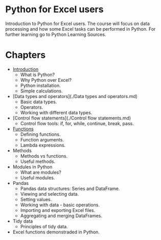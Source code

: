 # Python for Excel users

Introduction to Python for Excel users. The course will focus on data processing and how some Excel tasks can be performed in Python.
For further learning go to Python Learning Sources.

# Chapters

- [Introduction](./Introduction.md)
  - What is Python?
  - Why Python over Excel?
  - Python installation.
  - Simple calculations.
- [Data types and operators](./Data types and operators.md)
  - Basic data types.
  - Operators.
  - Working with different data types.
- [Control flow statements](./Control flow statements.md)
  - Control flow tools: if, for, while, continue, break, pass.
- [Functions](./Functions.md)
  - Defining functions.
  - Function arguments.
  - Lambda expressions.
- Methods
  - Methods vs functions.
  - Useful methods.
- Modules in Python
  - What are modules?
  - Useful modules.
- Pandas
  - Pandas data structures: Series and DataFrame.
  - Viewing and selecting data.
  - Setting values.
  - Working with data - basic operations.
  - Importing and exporting Excel files.
  - Aggregating and merging DataFrames.
- Tidy data
  - Principles of tidy data.
- Excel functions demonstraded in Python.

